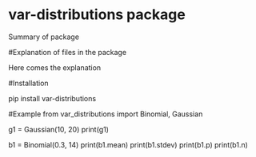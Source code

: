 # var-distributions package

Summary of package

#Explanation of files in the package

Here comes the explanation

#Installation

pip install var-distributions
  
#Example
  from var_distributions import Binomial, Gaussian
  
  g1 = Gaussian(10, 20)
  print(g1)
  
  b1 = Binomial(0.3, 14)
  print(b1.mean)
  print(b1.stdev)
  print(b1.p)
  print(b1.n)